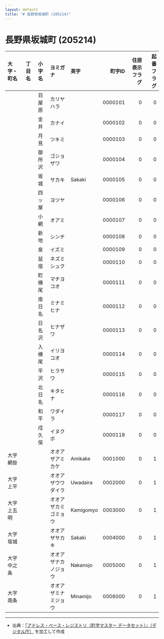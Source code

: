 ```yaml
---
layout: default
title: "# 長野県坂城町 (205214)"
---
```


# 長野県坂城町 (205214)

| 大字・町名 | 丁目名 | 小字名 | ヨミガナ | 英字 | 町字ID | 住居表示フラグ | 起番フラグ |
|:--------|:------|:------|:-----------------|:---------------------|--------:|----------:|--------:|
|  |  | 苅屋原 | カリヤハラ |  | 0000101 | 0 | 0 |
|  |  | 金井 | カナイ |  | 0000102 | 0 | 0 |
|  |  | 月見 | ツキミ |  | 0000103 | 0 | 0 |
|  |  | 御所沢 | ゴショザワ |  | 0000104 | 0 | 0 |
|  |  | 坂城 | サカキ | Sakaki | 0000105 | 0 | 0 |
|  |  | 四ッ屋 | ヨツヤ |  | 0000106 | 0 | 0 |
|  |  | 小網 | オアミ |  | 0000107 | 0 | 0 |
|  |  | 新地 | シンチ |  | 0000108 | 0 | 0 |
|  |  | 泉 | イズミ |  | 0000109 | 0 | 0 |
|  |  | 鼠宿 | ネズミシュク |  | 0000110 | 0 | 0 |
|  |  | 町横尾 | マチヨコオ |  | 0000111 | 0 | 0 |
|  |  | 南日名 | ミナミヒナ |  | 0000112 | 0 | 0 |
|  |  | 日名沢 | ヒナザワ |  | 0000113 | 0 | 0 |
|  |  | 入横尾 | イリヨコオ |  | 0000114 | 0 | 0 |
|  |  | 平沢 | ヒラサワ |  | 0000115 | 0 | 0 |
|  |  | 北日名 | キタヒナ |  | 0000116 | 0 | 0 |
|  |  | 和平 | ワダイラ |  | 0000117 | 0 | 0 |
|  |  | 戍久保 | イヌクボ |  | 0000118 | 0 | 0 |
| 大字網掛 |  |  | オオアザアミカケ | Amikake | 0001000 | 0 | 1 |
| 大字上平 |  |  | オオアザウワダイラ | Uwadaira | 0002000 | 0 | 1 |
| 大字上五明 |  |  | オオアザカミゴミョウ | Kamigomyo | 0003000 | 0 | 1 |
| 大字坂城 |  |  | オオアザサカキ | Sakaki | 0004000 | 0 | 1 |
| 大字中之条 |  |  | オオアザナカノジョウ | Nakanojo | 0005000 | 0 | 1 |
| 大字南条 |  |  | オオアザミナミジョウ | Minamijo | 0006000 | 0 | 1 |

---

- 出典：[「アドレス・ベース・レジストリ（町字マスター データセット）』（デジタル庁）](https://www.digital.go.jp/policies/base_registry_address/) を加工して作成